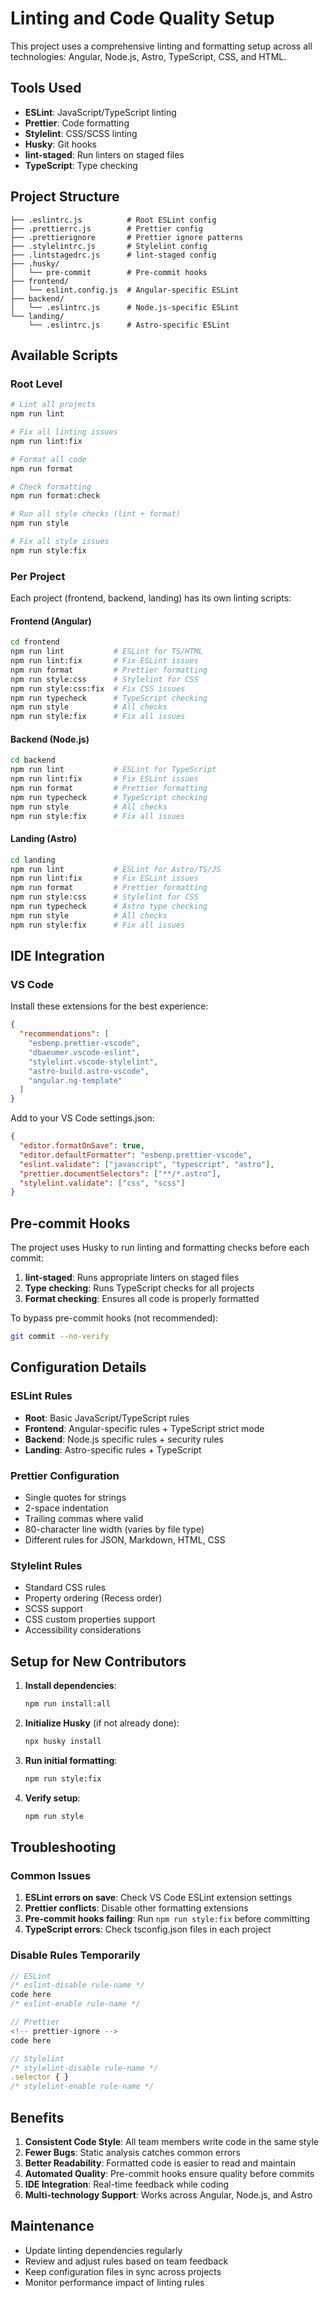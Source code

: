 # Linting and Code Quality Setup

This project uses a comprehensive linting and formatting setup across all technologies: Angular, Node.js, Astro, TypeScript, CSS, and HTML.

## Tools Used

- **ESLint**: JavaScript/TypeScript linting
- **Prettier**: Code formatting
- **Stylelint**: CSS/SCSS linting
- **Husky**: Git hooks
- **lint-staged**: Run linters on staged files
- **TypeScript**: Type checking

## Project Structure

```
├── .eslintrc.js          # Root ESLint config
├── .prettierrc.js        # Prettier config
├── .prettierignore       # Prettier ignore patterns
├── .stylelintrc.js       # Stylelint config
├── .lintstagedrc.js      # lint-staged config
├── .husky/
│   └── pre-commit        # Pre-commit hooks
├── frontend/
│   └── eslint.config.js  # Angular-specific ESLint
├── backend/
│   └── .eslintrc.js      # Node.js-specific ESLint
└── landing/
    └── .eslintrc.js      # Astro-specific ESLint
```

## Available Scripts

### Root Level
```bash
# Lint all projects
npm run lint

# Fix all linting issues
npm run lint:fix

# Format all code
npm run format

# Check formatting
npm run format:check

# Run all style checks (lint + format)
npm run style

# Fix all style issues
npm run style:fix
```

### Per Project
Each project (frontend, backend, landing) has its own linting scripts:

#### Frontend (Angular)
```bash
cd frontend
npm run lint           # ESLint for TS/HTML
npm run lint:fix       # Fix ESLint issues
npm run format         # Prettier formatting
npm run style:css      # Stylelint for CSS
npm run style:css:fix  # Fix CSS issues
npm run typecheck      # TypeScript checking
npm run style          # All checks
npm run style:fix      # Fix all issues
```

#### Backend (Node.js)
```bash
cd backend
npm run lint           # ESLint for TypeScript
npm run lint:fix       # Fix ESLint issues
npm run format         # Prettier formatting
npm run typecheck      # TypeScript checking
npm run style          # All checks
npm run style:fix      # Fix all issues
```

#### Landing (Astro)
```bash
cd landing
npm run lint           # ESLint for Astro/TS/JS
npm run lint:fix       # Fix ESLint issues
npm run format         # Prettier formatting
npm run style:css      # Stylelint for CSS
npm run typecheck      # Astro type checking
npm run style          # All checks
npm run style:fix      # Fix all issues
```

## IDE Integration

### VS Code
Install these extensions for the best experience:

```json
{
  "recommendations": [
    "esbenp.prettier-vscode",
    "dbaeumer.vscode-eslint",
    "stylelint.vscode-stylelint",
    "astro-build.astro-vscode",
    "angular.ng-template"
  ]
}
```

Add to your VS Code settings.json:
```json
{
  "editor.formatOnSave": true,
  "editor.defaultFormatter": "esbenp.prettier-vscode",
  "eslint.validate": ["javascript", "typescript", "astro"],
  "prettier.documentSelectors": ["**/*.astro"],
  "stylelint.validate": ["css", "scss"]
}
```

## Pre-commit Hooks

The project uses Husky to run linting and formatting checks before each commit:

1. **lint-staged**: Runs appropriate linters on staged files
2. **Type checking**: Runs TypeScript checks for all projects
3. **Format checking**: Ensures all code is properly formatted

To bypass pre-commit hooks (not recommended):
```bash
git commit --no-verify
```

## Configuration Details

### ESLint Rules
- **Root**: Basic JavaScript/TypeScript rules
- **Frontend**: Angular-specific rules + TypeScript strict mode
- **Backend**: Node.js specific rules + security rules
- **Landing**: Astro-specific rules + TypeScript

### Prettier Configuration
- Single quotes for strings
- 2-space indentation
- Trailing commas where valid
- 80-character line width (varies by file type)
- Different rules for JSON, Markdown, HTML, CSS

### Stylelint Rules
- Standard CSS rules
- Property ordering (Recess order)
- SCSS support
- CSS custom properties support
- Accessibility considerations

## Setup for New Contributors

1. **Install dependencies**:
   ```bash
   npm run install:all
   ```

2. **Initialize Husky** (if not already done):
   ```bash
   npx husky install
   ```

3. **Run initial formatting**:
   ```bash
   npm run style:fix
   ```

4. **Verify setup**:
   ```bash
   npm run style
   ```

## Troubleshooting

### Common Issues

1. **ESLint errors on save**: Check VS Code ESLint extension settings
2. **Prettier conflicts**: Disable other formatting extensions
3. **Pre-commit hooks failing**: Run `npm run style:fix` before committing
4. **TypeScript errors**: Check tsconfig.json files in each project

### Disable Rules Temporarily
```javascript
// ESLint
/* eslint-disable rule-name */
code here
/* eslint-enable rule-name */

// Prettier
<!-- prettier-ignore -->
code here

// Stylelint
/* stylelint-disable rule-name */
.selector { }
/* stylelint-enable rule-name */
```

## Benefits

1. **Consistent Code Style**: All team members write code in the same style
2. **Fewer Bugs**: Static analysis catches common errors
3. **Better Readability**: Formatted code is easier to read and maintain
4. **Automated Quality**: Pre-commit hooks ensure quality before commits
5. **IDE Integration**: Real-time feedback while coding
6. **Multi-technology Support**: Works across Angular, Node.js, and Astro

## Maintenance

- Update linting dependencies regularly
- Review and adjust rules based on team feedback
- Keep configuration files in sync across projects
- Monitor performance impact of linting rules
